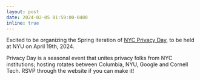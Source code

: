 ```yaml
---
layout: post
date: 2024-02-05 01:59:00-0400
inline: true
---
```


Excited to be organizing the Spring iteration of [NYC Privacy Day](https://airesponsibly.net/privacy_day/), to be held at NYU on April 19th, 2024. 

Privacy Day is a seasonal event that unites privacy folks from NYC institutions; hosting rotates between Columbia, NYU, Google and Cornell Tech. RSVP through the website if you can make it!
